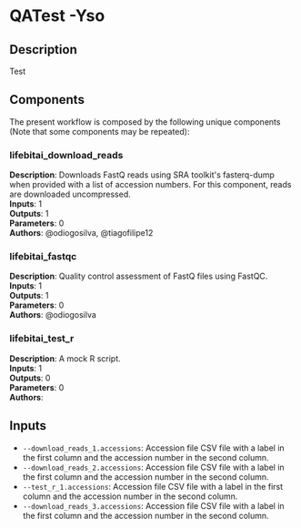 # QATest -Yso

## Description

Test

## Components

The present workflow is composed by the following unique components (Note that some components may be repeated):

### lifebitai_download_reads

**Description**: Downloads FastQ reads using SRA toolkit's fasterq-dump when provided with a list of accession numbers. For this component, reads are downloaded uncompressed.\
**Inputs**: 1\
**Outputs**: 1\
**Parameters**: 0\
**Authors**: @odiogosilva, @tiagofilipe12

### lifebitai_fastqc

**Description**: Quality control assessment of FastQ files using FastQC.\
**Inputs**: 1\
**Outputs**: 1\
**Parameters**: 0\
**Authors**: @odiogosilva

### lifebitai_test_r

**Description**: A mock R script.\
**Inputs**: 1\
**Outputs**: 0\
**Parameters**: 0\
**Authors**: 

## Inputs

- `--download_reads_1.accessions`: Accession file CSV file with a label in the first column and the accession number in the second column.
- `--download_reads_2.accessions`: Accession file CSV file with a label in the first column and the accession number in the second column.
- `--test_r_1.accessions`: Accession file CSV file with a label in the first column and the accession number in the second column.
- `--download_reads_3.accessions`: Accession file CSV file with a label in the first column and the accession number in the second column.
